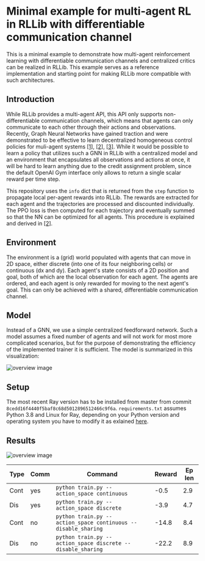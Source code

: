 # Minimal example for multi-agent RL in RLLib with differentiable communication channel

This is a minimal example to demonstrate how multi-agent reinforcement learning with differentiable communication channels and centralized critics can be realized in RLLib. This example serves as a reference implementation and starting point for making RLLib more compatible with such architectures.

## Introduction
While RLLib provides a multi-agent API, this API only supports non-differentiable communication channels, which means that agents can only communicate to each other through their actions and observations. Recently, Graph Neural Networks have gained traction and were demonstrated to be effective to learn decentralized homogeneous control policies for muli-agent systems [[1]](https://arxiv.org/abs/2012.14906), [[2]](https://arxiv.org/abs/2008.02616), [[3]](https://arxiv.org/abs/1912.06095). While it would be possible to learn a policy that utilizes such a GNN in RLLib with a centralized model and an environment that encapsulates all observations and actions at once, it will be hard to learn anything due to the credit assignment problem, since the default OpenAI Gym interface only allows to return a single scalar reward per time step.

This repository uses the `info` dict that is returned from the `step` function to propagate local per-agent rewards into RLLib. The rewards are extracted for each agent and the trajectories are processed and discounted individually. The PPO loss is then computed for each trajectory and eventually summed so that the NN can be optimized for all agents. This procedure is explained and derived in [[2]](https://arxiv.org/abs/2008.02616).

## Environment
The environment is a (grid) world populated with agents that can move in 2D space, either discrete (into one of its four neighboring cells) or continuous (dx and dy). Each agent's state consists of a 2D position and goal, both of which are the local observation for each agent. The agents are ordered, and each agent is only rewarded for moving to the next agent's goal. This can only be achieved with a shared, differentiable communication channel.

## Model
Instead of a GNN, we use a simple centralized feedforward network. Such a model assumes a fixed number of agents and will not work for most more complicated scenarios, but for the purpose of demonstrating the efficiency of the implemented trainer it is sufficient. The model is summarized in this visualization:

![overview image](https://raw.githubusercontent.com/janblumenkamp/rllib_multi_agent_demo/master/img/ray_multi_agent_demo_model_env.png "Overview")

## Setup
The most recent Ray version has to be installed from master from commit `8cedd16f4440f5baf8c68d5012896512466c9f6a`. `requirements.txt` assumes Python 3.8 and Linux for Ray, depending on your Python version and operating system you have to modify it as exlained [here](https://docs.ray.io/en/master/installation.html#installing-from-a-specific-commit).

## Results

![overview image](https://raw.githubusercontent.com/janblumenkamp/rllib_multi_agent_demo/master/img/results_rewards.svg "Overview")

| Type | Comm | Command                                                       | Reward | Ep len |
|------|------|---------------------------------------------------------------|--------|--------|
| Cont | yes  | `python train.py --action_space continuous`                   | -0.5   | 2.9    |
| Dis  | yes  | `python train.py --action_space discrete`                     | -3.9   | 4.7    |
| Cont | no   | `python train.py --action_space continuous --disable_sharing` | -14.8  | 8.4    |
| Dis  | no   | `python train.py --action_space discrete --disable_sharing`   | -22.2  | 8.9    |

